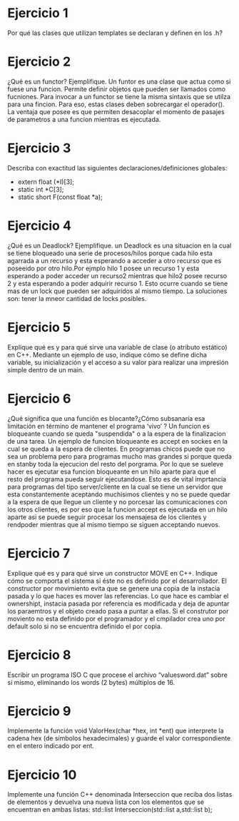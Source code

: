 # Ejercicio 1
Por qué las clases que utilizan templates se declaran y definen en los .h?
# Ejercicio 2
¿Qué es un functor? Ejemplifique.
Un funtor es una clase que actua como si fuese una funcion. Permite definir objetos que pueden ser llamados como fucniones. Para invocar a un functor se tiene la misma
sintaxis que se utilza para una fincion. Para eso, estas clases deben sobrecargar el operador(). La ventaja que posee es que permiten desacoplar el momento de 
pasajes de parametros a una funcion mientras es ejecutada.
# Ejercicio 3
Describa con exactitud las siguientes declaraciones/definiciones globales:
  * extern float (*I)[3];
  * static int *C[3];
  * static short F(const float *a);
# Ejercicio 4
¿Qué es un Deadlock? Ejemplifique.
un Deadlock es una situacion en la cual se tiene bloqueado una serie de procesos/hilos porque cada hilo esta agarrada a un recurso y esta esperando a acceder a otro 
recurso que es poseeido por otro hilo.Por ejmplo hilo 1 posee un recurso 1 y esta esperando a poder acceder un recurso2 mientras que hilo2 posee recurso 2 y esta
esperando a poder adquirir recurso 1. Esto ocurre cuando se tiene mas de un lock que pueden ser adquiridos al mismo tiempo. La soluciones son: tener la mneor cantidad
de locks posibles.
# Ejercicio 5
Explique qué es y para qué sirve una variable de clase (o atributo estático) en C++. Mediante un
ejemplo de uso, indique cómo se define dicha variable, su inicialización y el acceso a su valor para
realizar una impresión simple dentro de un main.
# Ejercicio 6
¿Qué significa que una función es blocante?¿Cómo subsanaría esa limitación en término de
mantener el programa ‘vivo’ ?
Un funcion es bloqueante cuando se queda "suspendida" o a la espera de la finalizacion de una tarea. Un ejemplo de funcion bloqueante es accept en sockes en la cual se 
queda a la espera de clientes. En programas chicos puede que no sea un problema pero para programas mucho mas grandes si porque queda en stanby toda la ejecucion 
del resto del porgrama. Por lo que se sueleve hacer es ejecutar esa funcion bloqueante en un hilo aparte para que el resto del programa pueda seguir ejecutandose.
Esto es de vital imprtancia para programas del tipo server/cliente en la cual se tiene un servidor que esta constantemente aceptando muchisimos clientes y no se 
puede quedar a la espera de que llegue un cliente y no porcesar las comunicaciones con los otros clientes, es por eso que la funcion accept es ejecutada en un hilo
aparte asi se puede seguir procesar los mensajesa de los clientes y rendpoder mientras que al mismo tiempo se siguen acceptando nuevos.
# Ejercicio 7
Explique qué es y para qué sirve un constructor MOVE en C++. Indique cómo se comporta el
sistema si éste no es definido por el desarrollador.
El constructor por movimiento evita que se genere una copia de la instacia pasada y lo que haces es mover las referencias. Lo que hace es cambiar el ownershipt, 
instacia pasada por referencia es modificada y deja de apuntar los paraemtros y el objeto creado pasa a puntar a ellas. Si el construtor por moviento no esta definido
por el programador y el cmpilador crea uno por default solo si no se encuentra definido el por copia.  
# Ejercicio 8
Escribir un programa ISO C que procese el archivo “valuesword.dat” sobre sí mismo,
eliminando los words (2 bytes) múltiplos de 16.
# Ejercicio 9
Implemente la función void ValorHex(char *hex, int *ent) que interprete la cadena hex (de
símbolos hexadecimales) y guarde el valor correspondiente en el entero indicado por ent.
# Ejercicio 10
Implemente una función C++ denominada Interseccion que reciba dos listas de elementos y
devuelva una nueva lista con los elementos que se encuentran en ambas listas:
 std::list<T> Interseccion(std::list<T> a,std::list<T> b);
